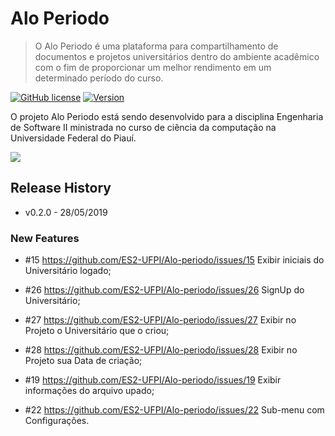 # Alo Periodo
> O Alo Periodo é uma plataforma para compartilhamento de documentos e projetos universitários dentro do ambiente acadêmico com o fim de proporcionar um melhor rendimento em um determinado período do curso.

[![GitHub license](https://img.shields.io/badge/license-MIT-blue.svg)]()
[![Version](https://img.shields.io/badge/Version-1.0-blue.svg)]()

O projeto Alo Periodo está sendo desenvolvido para a disciplina Engenharia de Software II ministrada no curso de ciência da computação na Universidade Federal do Piauí.

![](header.png)


## Release History

* v0.2.0 - 28/05/2019

### New Features

* #15 https://github.com/ES2-UFPI/Alo-periodo/issues/15 Exibir iniciais do Universitário logado;

* #26 https://github.com/ES2-UFPI/Alo-periodo/issues/26 SignUp do Universitário;

* #27 https://github.com/ES2-UFPI/Alo-periodo/issues/27 Exibir no Projeto o Universitário que o criou;

* #28 https://github.com/ES2-UFPI/Alo-periodo/issues/28 Exibir no Projeto sua Data de criação;

* #19 https://github.com/ES2-UFPI/Alo-periodo/issues/19 Exibir informações do arquivo upado;

* #22 https://github.com/ES2-UFPI/Alo-periodo/issues/22 Sub-menu com Configurações.


<!-- Markdown link & img dfn's -->
[wiki]: https://github.com/ES2-UFPI/Alo-periodo/wiki
